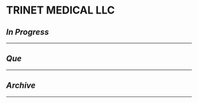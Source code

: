 # TRINET MEDICAL LLC

## *In Progress*

--------------------

## *Que*

-----------------------------------
## *Archive*

-----------------------------------

